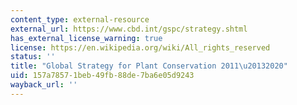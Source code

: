 ```yaml
---
content_type: external-resource
external_url: https://www.cbd.int/gspc/strategy.shtml
has_external_license_warning: true
license: https://en.wikipedia.org/wiki/All_rights_reserved
status: ''
title: "Global Strategy for Plant Conservation 2011\u20132020"
uid: 157a7857-1beb-49fb-88de-7ba6e05d9243
wayback_url: ''
---
```

